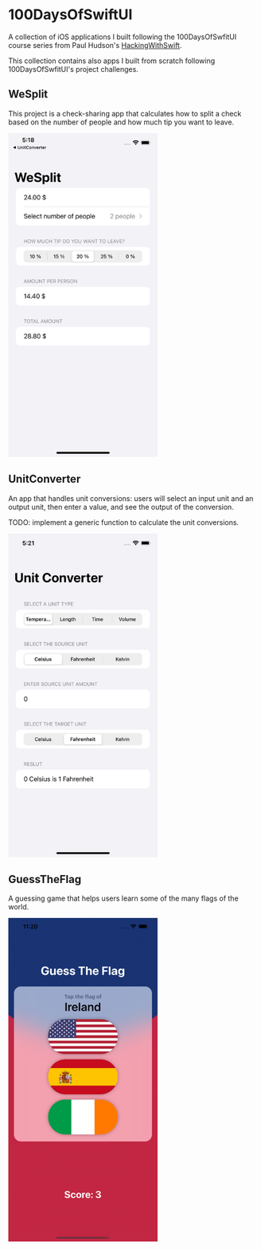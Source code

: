 # 100DaysOfSwiftUI
A collection of iOS applications I built following the 100DaysOfSwfitUI course series from Paul Hudson's [HackingWithSwift](https://www.hackingwithswift.com/100/swiftui/).

This collection contains also apps I built from scratch following 100DaysOfSwfitUI's project challenges.

## WeSplit
This project is a check-sharing app that calculates how to split a check based on the number of people and how much tip you want to leave.

<img src="./Assets/Images/WeSplit.png" width="300" height="649">

## UnitConverter
An app that handles unit conversions: users will select an input unit and an output unit, then enter a value, and see the output of the conversion.

TODO: implement a generic function to calculate the unit conversions.

<img src="./Assets/Images/UnitConverter.png" width="300" height="649">

## GuessTheFlag
A guessing game that helps users learn some of the many flags of the world.

<img src="./Assets/Images/GuessTheFlag.png" width="300" height="649">
